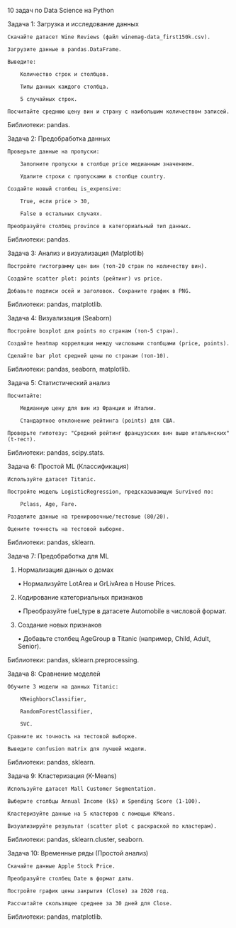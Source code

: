 10 задач по Data Science на Python

Задача 1: Загрузка и исследование данных

    Скачайте датасет Wine Reviews (файл winemag-data_first150k.csv).

    Загрузите данные в pandas.DataFrame.

    Выведите:

        Количество строк и столбцов.

        Типы данных каждого столбца.

        5 случайных строк.

    Посчитайте среднюю цену вин и страну с наибольшим количеством записей.

Библиотеки: pandas.


Задача 2: Предобработка данных

    Проверьте данные на пропуски:

        Заполните пропуски в столбце price медианным значением.

        Удалите строки с пропусками в столбце country.

    Создайте новый столбец is_expensive:

        True, если price > 30,

        False в остальных случаях.

    Преобразуйте столбец province в категориальный тип данных.

Библиотеки: pandas.


Задача 3: Анализ и визуализация (Matplotlib)

    Постройте гистограмму цен вин (топ-20 стран по количеству вин).

    Создайте scatter plot: points (рейтинг) vs price.

    Добавьте подписи осей и заголовок. Сохраните график в PNG.

Библиотеки: pandas, matplotlib.


Задача 4: Визуализация (Seaborn)

    Постройте boxplot для points по странам (топ-5 стран).

    Создайте heatmap корреляции между числовыми столбцами (price, points).

    Сделайте bar plot средней цены по странам (топ-10).

Библиотеки: pandas, seaborn, matplotlib.


Задача 5: Статистический анализ

    Посчитайте:

        Медианную цену для вин из Франции и Италии.

        Стандартное отклонение рейтинга (points) для США.

    Проверьте гипотезу: "Средний рейтинг французских вин выше итальянских" (t-тест).

Библиотеки: pandas, scipy.stats.


Задача 6: Простой ML (Классификация)

    Используйте датасет Titanic.

    Постройте модель LogisticRegression, предсказывающую Survived по:

        Pclass, Age, Fare.

    Разделите данные на тренировочные/тестовые (80/20).

    Оцените точность на тестовой выборке.

Библиотеки: pandas, sklearn.


Задача 7: Предобработка для ML

1. Нормализация данных о домах  

   • Нормализуйте LotArea и GrLivArea в House Prices.  

2. Кодирование категориальных признаков  

   • Преобразуйте fuel_type в датасете Automobile в числовой формат.  

3. Создание новых признаков  

   • Добавьте столбец AgeGroup в Titanic (например, Child, Adult, Senior).  

Библиотеки: pandas, sklearn.preprocessing.


Задача 8: Сравнение моделей

    Обучите 3 модели на данных Titanic:

        KNeighborsClassifier,

        RandomForestClassifier,

        SVC.

    Сравните их точность на тестовой выборке.

    Выведите confusion matrix для лучшей модели.

Библиотеки: pandas, sklearn.


Задача 9: Кластеризация (K-Means)

    Используйте датасет Mall Customer Segmentation.

    Выберите столбцы Annual Income (k$) и Spending Score (1-100).

    Кластеризуйте данные на 5 кластеров с помощью KMeans.

    Визуализируйте результат (scatter plot с раскраской по кластерам).

Библиотеки: pandas, sklearn.cluster, seaborn.


Задача 10: Временные ряды (Простой анализ)

    Скачайте данные Apple Stock Price.

    Преобразуйте столбец Date в формат даты.

    Постройте график цены закрытия (Close) за 2020 год.

    Рассчитайте скользящее среднее за 30 дней для Close.

Библиотеки: pandas, matplotlib.
